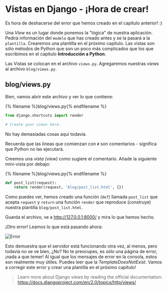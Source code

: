 # Vistas en Django - ¡Hora de crear!

Es hora de deshacerse del error que hemos creado en el capítulo anterior! :)

Una *View* es un lugar donde ponemos la "lógica" de nuestra aplicación. Pedirá información del `modelo` que has creado antes y se la pasará a la `plantilla`. Crearemos una plantilla en el próximo capítulo. Las vistas son sólo métodos de Python que son un poco más complicados que los que escribimos en el capítulo **Introducción a Python**.

Las Vistas se colocan en el archivo `views.py`. Agregaremos nuestras *views* al archivo `blog/views.py`.

## blog/views.py

Bien, vamos abrir este archivo y ver lo que contiene:

{% filename %}blog/views.py{% endfilename %}

```python
from django.shortcuts import render

# Create your views here.
```

No hay demasiadas cosas aquí todavía.

Recuerda que las lineas que comienzan con `#` son comentarios - significa que Python no las ejecutarà.

Creemos una *vista (view)* como sugiere el comentario. Añade la siguiente mini-vista por debajo:

{% filename %}blog/views.py{% endfilename %}

```python
def post_list(request):
    return render(request, 'blog/post_list.html', {})
```

Como puedes ver, hemos creado una función (`def`) llamada `post_list` que acepta `request` y `return` una función `render` que reproduce (construye) nuestra plantilla `blog/post_list.html`.

Guarda el archivo, ve a http://127.0.0.1:8000/ y mira lo que hemos hecho.

¡Otro error! Leamos lo que está pasando ahora:

![Error](images/error.png)

Esto demuestra que el servidor está funcionando otra vez, al menos, pero todavía no se ve bien, ¿No? No te preocupes, es sólo una página de error, ¡nada a que temer! Al igual que los mensajes de error en la consola, estos son realmente muy útiles. Puedes leer que la *TemplateDoesNotExist*. Vamos a corregir este error y crear una plantilla en el próximo capítulo!

> Learn more about Django views by reading the official documentation: https://docs.djangoproject.com/en/2.0/topics/http/views/